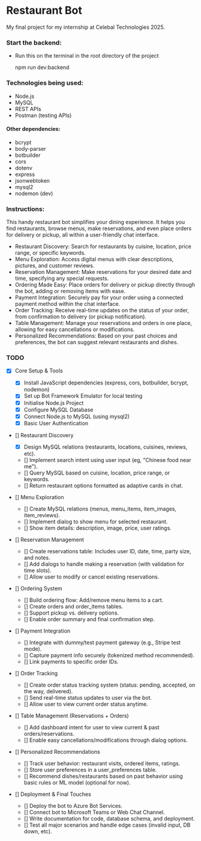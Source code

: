 # Restaurant Bot

My final project for my internship at Celebal Technologies 2025.

### Start the backend:

- Run this on the terminal in the root directory of the project

  npm run dev:backend

### Technologies being used:

- Node.js
- MySQL
- REST APIs
- Postman (testing APIs)

#### Other dependencies:

- bcrypt
- body-parser
- botbuilder
- cors
- dotenv
- express
- jsonwebtoken
- mysql2
- nodemon (dev)

### Instructions:

This handy restaurant bot simplifies your dining experience. It helps you find restaurants, browse menus, make reservations, and even place orders for delivery or pickup, all within a user-friendly chat interface.

- Restaurant Discovery: Search for restaurants by cuisine, location, price range, or specific keywords.
- Menu Exploration: Access digital menus with clear descriptions, pictures, and customer reviews.
- Reservation Management: Make reservations for your desired date and time, specifying any special requests.
- Ordering Made Easy: Place orders for delivery or pickup directly through the bot, adding or removing items with ease.
- Payment Integration: Securely pay for your order using a connected payment method within the chat interface.
- Order Tracking: Receive real-time updates on the status of your order, from confirmation to delivery (or pickup notification).
- Table Management: Manage your reservations and orders in one place, allowing for easy cancellations or modifications.
- Personalized Recommendations: Based on your past choices and preferences, the bot can suggest relevant restaurants and dishes.

### TODO

- [x] Core Setup & Tools

  - [x] Install JavaScript dependencies (express, cors, botbuilder, bcrypt, nodemon)
  - [x] Set up Bot Framework Emulator for local testing
  - [x] Initialise Node.js Project
  - [x] Configure MySQL Database
  - [x] Connect Node.js to MySQL (using mysql2)
  - [x] Basic User Authentication

- [] Restaurant Discovery

  - [x] Design MySQL relations (restaurants, locations, cuisines, reviews, etc).
  - [] Implement search intent using user input (eg, "Chinese food near me").
  - [] Query MySQL based on cuisine, location, price range, or keywords.
  - [] Return restaurant options formatted as adaptive cards in chat.

- [] Menu Exploration

  - [] Create MySQL relations (menus, menu_items, item_images, item_reviews).
  - [] Implement dialog to show menu for selected restaurant.
  - [] Show item details: description, image, price, user ratings.

- [] Reservation Management

  - [] Create reservations table: Includes user ID, date, time, party size, and notes.
  - [] Add dialogs to handle making a reservation (with validation for time slots).
  - [] Allow user to modify or cancel existing reservations.

- [] Ordering System

  - [] Build ordering flow: Add/remove menu items to a cart.
  - [] Create orders and order_items tables.
  - [] Support pickup vs. delivery options.
  - [] Enable order summary and final confirmation step.

- [] Payment Integration

  - [] Integrate with dummy/test payment gateway (e.g., Stripe test mode).
  - [] Capture payment info securely (tokenized method recommended).
  - [] Link payments to specific order IDs.

- [] Order Tracking

  - [] Create order status tracking system (status: pending, accepted, on the way, delivered).
  - [] Send real-time status updates to user via the bot.
  - [] Allow user to view current order status anytime.

- [] Table Management (Reservations + Orders)

  - [] Add dashboard intent for user to view current & past orders/reservations.
  - [] Enable easy cancellations/modifications through dialog options.

- [] Personalized Recommendations

  - [] Track user behavior: restaurant visits, ordered items, ratings.
  - [] Store user preferences in a user_preferences table.
  - [] Recommend dishes/restaurants based on past behavior using basic rules or ML model (optional for now).

- [] Deployment & Final Touches

  - [] Deploy the bot to Azure Bot Services.
  - [] Connect bot to Microsoft Teams or Web Chat Channel.
  - [] Write documentation for code, database schema, and deployment.
  - [] Test all major scenarios and handle edge cases (invalid input, DB down, etc).

<!-- - [] Complete Frontend

  - [] ChatWindow: Main chat container using Bot Framework Web Chat SDK for messaging UI.
  - [] ChatHeader: Bot name, status indicator, and possibly a user profile button.
  - [] RestaurantList: Displays list of restaurants (name, rating, cuisine, price range)
  - [] RestaurantCard: Individual restaurant item with basic info and thumbnail.
  - [] LocationFilter: Filter restaurants by city/area.
  - [] CuisineFilter: Filter restaurants by cuisine types.
  - [] RestaurantDetails: Detailed info page/modal for a selected restaurant (address, reviews, menu link).
  - [] MenuList:
  - [] MenuItemCard: -->
